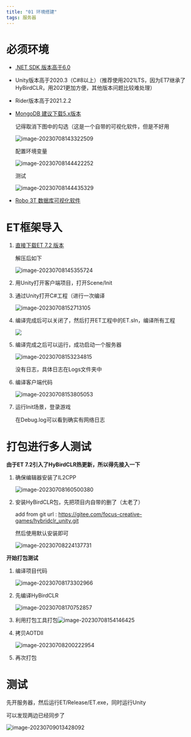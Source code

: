 ```yaml
---
title: "01 环境搭建"
tags: 服务器
---
```


# 必须环境

- [.NET SDK 版本高于6.0](https://dotnet.microsoft.com/zh-cn/download/dotnet/6.0)

- Unity版本高于2020.3（C#8以上）（推荐使用2021LTS，因为ET7继承了HyBirdCLR，用2021更加方便，其他版本问题比较难处理）

- Rider版本高于2021.2.2

- [MongoDB 建议下载5.x版本](https://www.mongodb.com/try/download/community)

  记得取消下图中的勾选（这是一个自带的可视化软件，但是不好用

  ![image-20230708143322509](https://cdn.jsdelivr.net/gh/Gasskin/CloudImg@master/imgimage-20230708143322509.png)

  配置环境变量

  ![image-20230708144422252](https://cdn.jsdelivr.net/gh/Gasskin/CloudImg@master/imgimage-20230708144422252.png)

  测试

  ![image-20230708144435329](https://cdn.jsdelivr.net/gh/Gasskin/CloudImg@master/imgimage-20230708144435329.png)

- [Robo 3T 数据库可视化软件](https://studio3t.com/download-studio3t-free/)

# ET框架导入

1. [直接下载ET 7.2 版本](https://github.com/egametang/ET/tree/release7.2)

   解压后如下

   ![image-20230708145355724](https://cdn.jsdelivr.net/gh/Gasskin/CloudImg@master/imgimage-20230708145355724.png)

2. 用Unity打开客户端项目，打开Scene/Init

3. 通过Unity打开C#工程（进行一次编译

   ![image-20230708152713105](https://cdn.jsdelivr.net/gh/Gasskin/CloudImg@master/imgimage-20230708152713105.png)

4. 编译完成后可以关闭了，然后打开ET工程中的ET.sln，编译所有工程

   ![](https://cdn.jsdelivr.net/gh/Gasskin/CloudImg@master/imgimage-20230708153101781.png)

5. 编译完成之后可以运行，成功启动一个服务器

   ![image-20230708153234815](https://cdn.jsdelivr.net/gh/Gasskin/CloudImg@master/imgimage-20230708153234815.png)

   没有日志，具体日志在Logs文件夹中

6. 编译客户端代码

   ![image-20230708153805053](https://cdn.jsdelivr.net/gh/Gasskin/CloudImg@master/imgimage-20230708153805053.png)

7. 运行Init场景，登录游戏

   在Debug.log可以看到确实有网络日志

# 打包进行多人测试

**由于ET 7.2引入了HyBirdCLR热更新，所以得先接入一下**

1. 确保编辑器安装了IL2CPP

   ![image-20230708160500380](https://cdn.jsdelivr.net/gh/Gasskin/CloudImg@master/imgimage-20230708160500380.png)

2. 安装HyBirdCLR包，先把项目内自带的删了（太老了）

   add from git url : https://gitee.com/focus-creative-games/hybridclr_unity.git

   然后使用默认安装即可

   ![image-20230708224137731](https://cdn.jsdelivr.net/gh/Gasskin/CloudImg/img202307082241765.png)

**开始打包测试**

1. 编译项目代码

   ![image-20230708173302966](https://cdn.jsdelivr.net/gh/Gasskin/CloudImg/imgimage-20230708173302966.png)

1. 先编译HyBirdCLR

   ![image-20230708170752857](https://cdn.jsdelivr.net/gh/Gasskin/CloudImg@master/imgimage-20230708170752857.png)

2. 利用打包工具打包![image-20230708154146425](https://cdn.jsdelivr.net/gh/Gasskin/CloudImg@master/imgimage-20230708154146425.png)

4. 拷贝AOTDll

   ![image-20230708200222954](https://cdn.jsdelivr.net/gh/Gasskin/CloudImg/img202307082003648.png)

5. 再次打包

# 测试

先开服务器，然后运行ET/Release/ET.exe，同时运行Unity

可以发现两边已经同步了

![image-20230709013428092](https://cdn.jsdelivr.net/gh/Gasskin/CloudImg/img202307090134194.png)





















